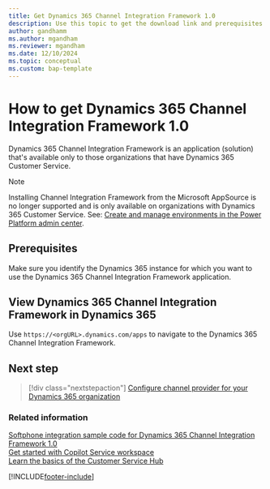 ```yaml
---
title: Get Dynamics 365 Channel Integration Framework 1.0 
description: Use this topic to get the download link and prerequisites for Dynamics 365 Channel Integration Framework 1.0.
author: gandhamm
ms.author: mgandham
ms.reviewer: mgandham
ms.date: 12/10/2024
ms.topic: conceptual
ms.custom: bap-template
---
```


# How to get Dynamics 365 Channel Integration Framework 1.0

Dynamics 365 Channel Integration Framework is an application (solution) that's available only to those
organizations that have Dynamics 365 Customer Service.

> [!NOTE] 
> Installing Channel Integration Framework from the Microsoft AppSource is no longer supported and is only available on organizations with Dynamics 365 Customer Service. See: [Create and manage environments in the Power Platform admin center](/power-platform/admin/create-environment#create-an-environment-and-add-model-driven-apps).


## Prerequisites

Make sure you identify the Dynamics 365 instance for which you want to use the Dynamics 365 Channel Integration Framework application.

## View Dynamics 365 Channel Integration Framework in Dynamics 365

Use `https://<orgURL>.dynamics.com/apps` to navigate to the Dynamics 365 Channel Integration Framework.

## Next step

> [!div class="nextstepaction"]
> [Configure channel provider for your Dynamics 365 organization](configure-channel-provider-channel-integration-framework.md)

### Related information

[Softphone integration sample code for Dynamics 365 Channel Integration Framework 1.0](sample-softphone-integration.md)  
[Get started with Copilot Service workspace](../../../customer-service/implement/csw-overview.md)  
[Learn the basics of the Customer Service Hub](../../../customer-service/implement/customer-service-hub-user-guide-basics.md)


[!INCLUDE[footer-include](../../../includes/footer-banner.md)]